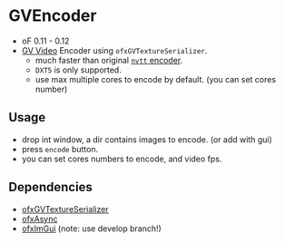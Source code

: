 # GVEncoder

- oF 0.11 - 0.12
- [GV Video](https://github.com/Ushio/ofxExtremeGpuVideo) Encoder using `ofxGVTextureSerializer`.
  - much faster than original [`nvtt` encoder](https://github.com/Ushio/ofxExtremeGpuVideo/tree/master/nvtt-encoder).
  - `DXT5` is only supported.
  - use max multiple cores to encode by default. (you can set cores number)

## Usage

- drop int window, a dir contains images to encode. (or add with gui)
- press `encode` button.
- you can set cores numbers to encode, and video fps.

## Dependencies

- [ofxGVTextureSerializer](https://github.com/funatsufumiya/ofxGVTextureSerializer)
- [ofxAsync](https://github.com/funatsufumiya/ofxAsync)
- [ofxImGui](https://github.com/jvcleave/ofxImGui) (note: use develop branch!)
